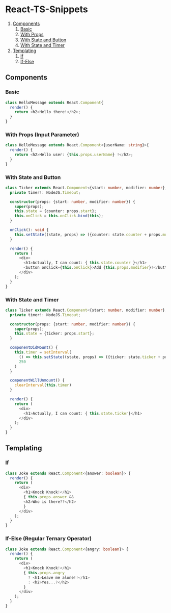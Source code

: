 # React-TS-Snippets
1. [Components](#components)
    1. [Basic](#c-basic)
    2. [With Props](#c-with-props)
    3. [With State and Button](#c-with-state-and-button)
    4. [With State and Timer](#c-with-state-and-timer)
2. [Templating](#templating)
    1. [If](#t-if)
    2. [If-Else](#t-if-else)

<a name="components"></a>
## Components

<a name="c-basic"></a>
### Basic
```typescript
class HelloMessage extends React.Component{
  render() {
    return <h2>Hello there!</h2>;
  }
}
```

<a name="c-with-props"></a>
### With Props (Input Parameter)
```typescript
class HelloMessage extends React.Component<{userName: string}>{
  render() {
    return <h2>Hello user: {this.props.userName} !</h2>;
  }
}
```

<a name="c-with-state-and-button"></a>
### With State and Button
```typescript
class Ticker extends React.Component<{start: number, modifier: number}, {counter: number}> {
  private timer!: NodeJS.Timeout;

  constructor(props: {start: number, modifier: number}) {
    super(props);
    this.state = {counter: props.start};
    this.onClick = this.onClick.bind(this);
  }

  onClick(): void {
    this.setState((state, props) => ({counter: state.counter + props.modifier}))
  }

  render() {
    return (
      <div>
        <h1>Actually, I can count: { this.state.counter }</h1>
        <button onClick={this.onClick}>Add {this.props.modifier}!</button>
      </div>
    );
  }
}
```

<a name="c-with-state-and-timer"></a>
### With State and Timer
```typescript
class Ticker extends React.Component<{start: number, modifier: number}, {ticker: number}> {
  private timer!: NodeJS.Timeout;

  constructor(props: {start: number, modifier: number}) {
    super(props);
    this.state = {ticker: props.start};
  }

  componentDidMount() {
    this.timer = setInterval(
      () => this.setState((state, props) => ({ticker: state.ticker + props.modifier})),
      250
    )
  }

  componentWillUnmount() {
    clearInterval(this.timer)
  }

  render() {
    return (
      <div>
        <h1>Actually, I can count: { this.state.ticker}</h1>
      </div>
    );
  }
}
```

<a name="templating"></a>
## Templating

<a name="t-if"></a>
### If
```typescript
class Joke extends React.Component<{answer: boolean}> {
  render() {
    return (
      <div>
        <h1>Knock Knock!</h1>
        { this.props.answer &&
        <h2>Who is there??</h2>
        }
      </div>
    );
  }
}
```

<a name="t-if-else"></a>
### If-Else (Regular Ternary Operator)
```typescript
class Joke extends React.Component<{angry: boolean}> {
  render() {
    return (
      <div>
        <h1>Knock Knock!</h1>
        { this.props.angry
          ? <h1>Leave me alone!!</h1>
          : <h2>Yes...?</h2>
        }
      </div>
    );
  }
}
```

